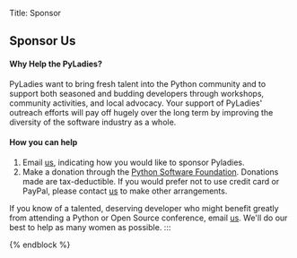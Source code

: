 Title: Sponsor

Sponsor Us
----------

#### Why Help the PyLadies?

PyLadies want to bring fresh talent into the Python community and to
support both seasoned and budding developers through workshops,
community activities, and local advocacy. Your support of PyLadies\'
outreach efforts will pay off hugely over the long term by improving the
diversity of the software industry as a whole.

#### How you can help

1.  Email [us](mailto:sponsors@pyladies.com), indicating how you would
    like to sponsor Pyladies.
2.  Make a donation through the [Python Software
    Foundation](https://psfmember.org/civicrm/contribute/transact?reset=1&id=6).
    Donations made are tax-deductible. If you would prefer not to use
    credit card or PayPal, please contact
    [us](mailto:sponsors@pyladies.com) to make other arrangements.

If you know of a talented, deserving developer who might benefit greatly
from attending a Python or Open Source conference, email
[us](mailto:info@pyladies.com). We\'ll do our best to help as many women
as possible.
:::

{% endblock %}
